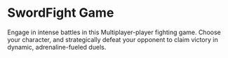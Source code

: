 # SwordFight Game
Engage in intense battles in this Multiplayer-player fighting game. Choose your character, and strategically defeat your opponent to claim victory in dynamic, adrenaline-fueled duels.
